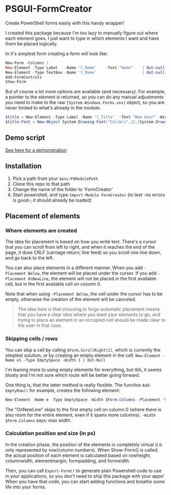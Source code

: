 # PSGUI-FormCreator
Create PowerShell forms easily with this handy wrapper!

I created this package because I'm too lazy to manually figure out where each element goes. 
I just want to type in which elements I want and have them be placed logically.

In it's simplest form creating a form will look like:
```powershell
New-Form -Columns 1
New-Element -Type Label   -Name 'l_Name'    -Text "Name"    | Out-null   
New-Element -Type TextBox -Name 't_Name'                    | Out-null
Add-FormControls
Show-Form 
```

But of course a lot more options are available (and necessary).
For example, a pointer to the element is returned, so you can do any manual adjustments you need to make to the raw `[System.Windows.Forms.xxx]` object, so you are never limited to what's already in the module:

```powershell
$title = New-Element -Type Label -Name 'l_Title'  -Text "New User" -Width $Columns 
$title.Font = New-Object System.Drawing.Font("Calibri",12,[System.Drawing.FontStyle]::Underline)
```

## Demo script
[See here for a demonstration](Examples/Example_v3.ps1)

## Installation
1. Pick a path from your `$env:PSModulePath`
2. Clone this repo to that path
3. Change the name of the folder to 'FormCreator' 
4. Start powershell, and type `Import-Module FormCreator` (to test -no errors is good-; it should already be loaded)


## Placement of elements
### Where elements are created
The idea for placement is based on how you write text. There's a cursor that you can scroll from left to right, 
and when it reaches the end of the page, it does CRLF (carriage return; line feed) so you scroll one line down, and go back 
to the left.

You can also place elements in a different manner. When you add `-Placement Below`, the element will be placed under the cursor. If you add `-Placement OnNewLine`, the element will not be placed in the first available cell, but in the first available cell on column 0. 

Note that when using `-Placement Below`, the cell under the cursor has to be empty, otherwise the creation of the element will be canceled.

> The idea here is that choosing to forgo automatic placement means that you have a clear idea where you want your elements to go, and trying to place an element in an occupied cell should be made clear to the user in that case.

### Skipping cells / rows
You can skip a cell by calling `$Form.ScrollRight(1)`, which is currently the simplest solution, or by creating an empty element in the cell: `New-Element -Name e1 -Type EmptySpace -Width 1 | Out-Null`

I'm leaning more to using empty elements for everything, but tbh, it seems bloaty and I'm not sure which route will be better going forward.

One thing is, that the latter method is really flexible. The function `Add-EmptyRow()` for example, creates the following element:
```powershell
New-Element -Name e -Type EmptySpace -Width $Form.Columns -Placement "OnNewLine" | Out-Null
```
The "OnNewLine" skips to the first empty cell on column 0 (where there is also room for the entire element, even if it spans more columns). `-Width $Form.Columns` says: max width.

### Calculation position and size (in px)
In the creation phase, the position of the elements is completely virtual (i.e. only represented by row/column numbers). When Show-Form() is called, the actual position of each element is calculated based on rowheight, columnwidth, elementmargin, formpadding, and formwidth.

Then, you can call `Export-Form()` to generate plain Powershell code to use in your applications, so you don't need to ship this package with your apps! When you have that code, you can start adding functions and breathe some life into your forms.


